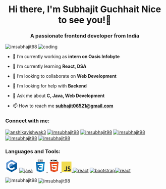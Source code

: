 <h1 align="center">Hi there, I'm Subhajit Guchhait Nice to see you!👋</h1>
<h3 align="center">A passionate frontend developer from India</h3>
<img align="right" width="400" alt="coding" src="https://camo.githubusercontent.com/424b91a7dbc23f136766f18467c1c4897f5f50e7123b35e36c9cd5bf05b4465e/68747470733a2f2f676c6f62616c656475636174696f6e2e73332e61702d736f7574682d312e616d617a6f6e6177732e636f6d2f676c6f62616c6564752f6769662f66726f6e742d656e642d646576656c6f706d656e742e676966">
<p align="left"> <img src="https://komarev.com/ghpvc/?username=imsubhajit98&label=Profile%20views&color=0e75b6&style=flat" alt="imsubhajit98" /> </p>

- 🔭 I’m currently working as **intern on Oasis Infobyte**

- 🌱 I’m currently learning **React, DSA**

- 👯 I’m looking to collaborate on **Web Development**

- 🤝 I’m looking for help with **Backend**

- 💬 Ask me about **C, Java, Web Development**

- 📫 How to reach me **subhajit06521@gmail.com**

<h3 align="left">Connect with me:</h3>
<p align="left">
<a href="https://twitter.com/imsubhajit98" target="blank"><img align="center" src="https://raw.githubusercontent.com/rahuldkjain/github-profile-readme-generator/master/src/images/icons/Social/twitter.svg" alt="anshikavishwak3" height="30" width="40" /></a>
<a href="https://linkedin.com/in/imsubhajit98" target="blank"><img align="center" src="https://raw.githubusercontent.com/rahuldkjain/github-profile-readme-generator/master/src/images/icons/Social/linked-in-alt.svg" alt="imsubhajit98" height="30" width="40" /></a>
<a href="https://instagram.com/imsubhajit98" target="blank"><img align="center" src="https://raw.githubusercontent.com/rahuldkjain/github-profile-readme-generator/master/src/images/icons/Social/instagram.svg" alt="imsubhajit98" height="30" width="40" /></a>
<a href="https://www.hackerrank.com/imsubhajit98" target="blank"><img align="center" src="https://raw.githubusercontent.com/rahuldkjain/github-profile-readme-generator/master/src/images/icons/Social/hackerrank.svg" alt="imsubhajit98" height="30" width="30" /></a>
<a href="https://leetcode.com/imsubhajit98/" target="blank"><img align="center" src="https://cdn.iconscout.com/icon/free/png-256/leetcode-3521542-2944960.png?f=webp&w=256" alt="imsubhajit98" height="30" width="30" /></a>   <a href="https://auth.geeksforgeeks.org/user/imsubhajit98" target="blank"><img align="center" src="https://media.geeksforgeeks.org/wp-content/cdn-uploads/20190710102234/download3.png" alt="imsubhajit98" height="30" width="30"/></a>
</p>

<h3 align="left">Languages and Tools:</h3>
<p align="left"> 
<a href="https://www.cprogramming.com/" target="_blank" rel="noreferrer"> <img src="https://raw.githubusercontent.com/devicons/devicon/master/icons/c/c-original.svg" alt="c" width="40" height="40"/></a> <a href="https://www.java.com/en/" target="_blank" rel="noreferrer"><img src="https://logos-download.com/wp-content/uploads/2016/10/Java_logo.png" alt="java" width="30" height="40"/></a> <a href="https://www.w3schools.com/css/" target="_blank" rel="noreferrer"> <img src="https://raw.githubusercontent.com/devicons/devicon/master/icons/css3/css3-original-wordmark.svg" alt="css3" width="40" height="40"/> </a> <a href="https://www.w3.org/html/" target="_blank" rel="noreferrer"> <img src="https://raw.githubusercontent.com/devicons/devicon/master/icons/html5/html5-original-wordmark.svg" alt="html5" width="40" height="40"/> </a> <a href="https://developer.mozilla.org/en-US/docs/Web/JavaScript" target="_blank" rel="noreferrer"> <img src="https://raw.githubusercontent.com/devicons/devicon/master/icons/javascript/javascript-original.svg" alt="javascript" width="32" height="34"/> </a> <a href="[https://reactjs.org/](https://www.mysql.com/)" target="_blank" rel="noreferrer"><img src="https://techcommunity.microsoft.com/t5/image/serverpage/image-id/371852iB18F72B525B661CF" alt="react" width="40" height="40"/></a> <a href="https://getbootstrap.com" target="_blank" rel="noreferrer"> <img src="https://upload.wikimedia.org/wikipedia/commons/thumb/b/b2/Bootstrap_logo.svg/800px-Bootstrap_logo.svg.png" alt="bootstrap" width="35" height="32"/></a><a href="https://reactjs.org/" target="_blank" rel="noreferrer"><img src="https://www.datocms-assets.com/45470/1631110818-logo-react-js.png" alt="react" width="60" height="40"/></a></p>

<p> <img align="left" src="https://github-readme-stats.vercel.app/api/top-langs?username=imsubhajit98&show_icons=true&locale=en&layout=compact" alt="imsubhajit98" />
</p><p>&nbsp;<img align="center" src="https://github-readme-stats.vercel.app/api?username=imsubhajit98&show_icons=true&locale=en" alt="imsubhajit98" />
</p>
